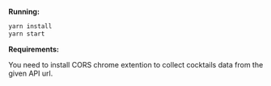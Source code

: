 **Running:**

```sh
yarn install
yarn start
```

**Requirements:**

You need to install CORS chrome extention to collect cocktails data from the given API url.